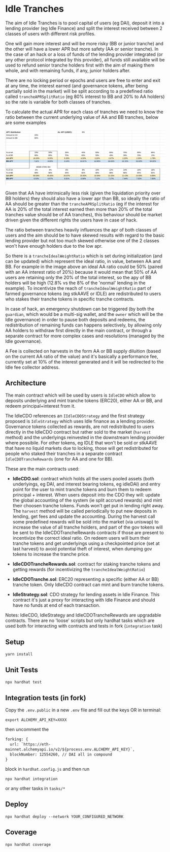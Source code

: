# Idle Tranches
The aim of Idle Tranches is to pool capital of users (eg DAI), deposit it into a lending provider (eg Idle Finance) and split the interest received between 2 classes of users with different risk profiles.

 One will gain more interest and will be more risky (BB or junior tranche) and the other will have a lower APR but more safety (AA or senior tranche). In the case of an hack or a loss of funds of the lending provider integrated (or any other protocol integrated by this provider), all funds still available will be used to refund senior tranche holders first with the aim of making them whole, and with remaining funds, if any, junior holders after.

There are no locking period or epochs and users are free to enter and exit at any time, the interest earned (and governance tokens, after being partially sold in the market) will be split according to a predefined ratio called `trancheAPRSplitRatio` (eg 80% interest to BB and 20% to AA holders) so the rate is variable for both classes of tranches.

To calculate the actual APR for each class of tranches we need to know the ratio between the current underlying value of AA and BB tranches, below are some examples

![Tranche apr / value split ratio](tranches.png)

Given that AA have intrinsically less risk (given the liquidation priority over BB holders) they should also have a lower apr than BB, so ideally the ratio of AA should be
greater than the `trancheAPRSplitRatio` (eg if the interest for AA is 20% of the total interest earned then more than 20% of the total tranches value should be of AA tranches), this behaviour should be market driven given the different rights the users have in case of hack.

The ratio between tranches heavily influences the apr of both classes of users and the aim should be to have skewed results with regard to the basic lending provider but not too much skewed otherwise one of the 2 classes won't have enough holders due to the low apr.

So there is a `trancheIdealWeightRatio` which is set during initialization (and can be updated) which represent the ideal ratio, in value, between AA and BB. For example in the image above an ideal AA ratio could be 50% (paired with an AA interest ratio of 20%) because it would mean that 50% of AA users are retaining only the 20% of the total interest, so the apy of BB holders will be high (12.8% vs the 8% of the 'normal' lending in the example). To incentivize the reach of `trancheIdealWeightRatio` part of farmed governance tokens (eg stkAAVE or IDLE) are redistributed to users who stakes their tranche tokens in specific tranche contracts.

In case of hack, an emergency shutdown can be triggered (by both the `guardian`, which would be a multi-sig wallet, and the `owner` which will be the Idle governance) in order to pause both deposits and redeems, the redistribution of remaining funds can happens selectively, by allowing only AA holders to withdraw first directly in the main contract, or through a separate contract for more complex cases and resolutions (managed by the Idle governance).

A Fee is collected on harvests in the form AA or BB supply diluition (based on the current AA ratio of the value) and it's basically a performance fee, currently set at 10% of the interest generated and it will be redirected to the Idle fee collector address.

## Architecture
The main contract which will be used by users is `IdleCDO` which allow to deposits underlying and mint tranche tokens (ERC20), either AA or BB, and redeem principal+interest from it.

The IdleCDO references an `IIdleCDOStrategy` and the first strategy proposed is `IdleStrategy` which uses Idle finance as a lending provider. Governance tokens collected as rewards, are not redistributed to users directly in the IdleCDO contract but rather sold to the market (`harvest` method) and the underlyings reinvested in the downstream lending provider where possibile. For other tokens, eg IDLE that won't be sold or stkAAVE that have no liquid markets due to locking, those will get redistributed for people who staked their tranches in a separate contract `IdleCDOTrancheRewards` (one for AA and one for BB).

These are the main contracts used:

- **IdleCDO.sol**: contract which holds all the users pooled assets (both underlyings, eg DAI, and interest bearing tokens, eg idleDAI) and entry point for the user to mint tranche tokens and burn them to redeem principal + interest.
When users deposit into the CDO they will: update the global accounting of the system (ie split accrued rewards) and mint their choosen tranche tokens. Funds won't get put in lending right away. The `harvest` method will be called periodically to put new deposits in lending, get fees and update the accounting. During the harvest call some predefined rewards will be sold into the market (via uniswap) to increase the value of all tranche holders, and part of the gov tokens will be sent to the IdleCDOTrancheRewards contracts if those are present to incentivize the correct ideal ratio. On redeem users will burn their tranche tokens and get underlyings using a checkpointed price (set at last harvest) to avoid potential theft of interest, when dumping gov tokens to increase the tranche price.

- **IdleCDOTrancheRewards.sol**: contract for staking tranche tokens and getting rewards (for incentivizing the `trancheIdealWeightRatio`)
- **IdleCDOTranche.sol**: ERC20 representing a specific (either AA or BB) tranche token. Only IdleCDO contract can mint and burn tranche tokens.
- **IdleStrategy.sol**: CDO strategy for lending assets in Idle Finance. This contract it's just a proxy for interacting with Idle Finance and should have no funds at end of each transaction.

Notes:
IdleCDO, IdleStrategy and IdleCDOTrancheRewards are upgradable contracts.
There are no 'loose' scripts but only hardhat tasks which are used both for interacting with contracts and tests in fork (`integration` task)

## Setup

```
yarn install
```

## Unit Tests

```
npx hardhat test
```

## Integration tests (in fork)

Copy the `.env.public` in a new `.env` file and fill out the keys OR in terminal:

```
export ALCHEMY_API_KEY=XXXX
```
then uncomment the
```
forking: {
  url: `https://eth-mainnet.alchemyapi.io/v2/${process.env.ALCHEMY_API_KEY}`,
  blockNumber: 12554260, // DAI all in compound
}
```
block in `hardhat.config.js` and then run

```
npx hardhat integration
```
or any other tasks in `tasks/*`

## Deploy

```
npx hardhat deploy --network YOUR_CONFIGURED_NETWORK
```

## Coverage

```
npx hardhat coverage
```
